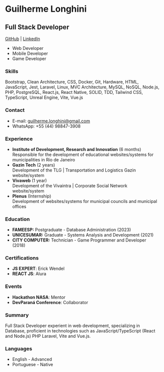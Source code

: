 # Guilherme Longhini

## Full Stack Developer

[GitHub](https://www.github.com/longhini404/) | [LinkedIn](https://www.linkedin.com/in/longhini404)

- Web Developer
- Mobile Developer
- Game Developer

### Skills

Bootstrap, Clean Architecture, CSS, Docker, Git, Hardware, HTML, JavaScript, Jest, Laravel, Linux, MVC Architecture, MySQL, NoSQL, Node.js, PHP, PostgreSQL, React.js, React Native, SOLID, TDD, Tailwind CSS, TypeScript, Unreal Engine, Vite, Vue.js

### Contact

- E-mail: guilherme.longhini@gmail.com
- WhatsApp: +55 (44) 98847-3908

### Experience

- **Institute of Development, Research and Innovation** (6 months) <br>
  Responsible for the development of educational websites/systems for municipalities in Rio de Janeiro
- **Gazin Tech** (2 years) <br>
  Development of the TLG | Transportation and Logistics Gazin website/system
- **Vivaweb** (1 year) <br>
  Development of the Vivaintra | Corporate Social Network website/system
- **Plenus** (Internship) <br>
  Development of websites/systems for municipal councils and municipal offices

### Education

- **FAMEESP:** Postgraduate - Database Administration (2023)
- **UNICESUMAR:** Graduate - Systems Analysis and Development (2021)
- **CITY COMPUTER:** Technician - Game Programmer and Developer (2018)

### Certifications

- **JS EXPERT**: Erick Wendel
- **REACT JS**: Alura

### Events

- **Hackathon NASA**: Mentor
- **DevParaná Conference**: Collaborator

### Summary

Full Stack Developer experient in web development, specializing in
Database, proficient in technologies such as JavaScript/TypeScript
(React and Node.js) PHP Laravel, Vite and Vue.js.

### Languages

- English - Advanced
- Portuguese - Native

